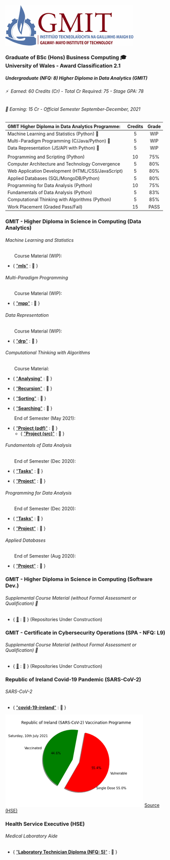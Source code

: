 ![GMIT](https://github.com/SeanOhAileasa/SeanOhAileasa/blob/master/rc/gmit.png?raw=true)

### Graduate of BSc (Hons) Business Computing 🎓</br>University of Wales - Award Classification 2.1

##### Undergraduate (NFQ: 8) Higher Diploma in Data Analytics (GMIT)

###### ⚡ &nbsp;Earned: 60 Credits (Cr) - Total Cr Required: 75 - Stage GPA: 78

###### 🔭 Earning: 15 Cr - Official Semester September-December, 2021

| **GMIT Higher Diploma in Data Analytics Programme:**           | Credits | Grade   |
| :--------------------------------------------------------------|:-------:|:-------:|
| Machine Learning and Statistics (Python) &#x1F6A7;             | 5       | WIP     |
| Multi-Paradigm Programming (C/Java/Python) &#x1F6A7;           | 5       | WIP     |
| Data Representation (JS/API with Python) &#x1F6A7;             | 5       | WIP     |
|                                                                |         |         |
| Programming and Scripting (Python)                             | 10      | 75%     |
| Computer Architecture and Technology Convergence               | 5       | 80%     |
| Web Application Development (HTML/CSS/JavaScript)              | 5       | 80%     |
| Applied Databases (SQL/MongoDB/Python)                         | 5       | 80%     |
| Programming for Data Analysis (Python)                         | 10      | 75%     |
| Fundamentals of Data Analysis (Python)                         | 5       | 83%     |
| Computational Thinking with Algorithms (Python)                | 5       | 85%     |
| Work Placement (Graded Pass/Fail)                              | 15      | PASS    |

### GMIT - Higher Diploma in Science in Computing (Data Analytics)

###### Machine Learning and Statistics 

&emsp;&emsp;Course Material (WIP):

* { ["**mls**"](https://github.com/SeanOhAileasa/mls-machine-learning-statistics) : &#x1F6A7; } 
<!--
09/07/2021
"update repository ./mls-machine-learning-statistics - Measuring (Natural numbers put into one-to-one correspondence with real)."
-->

###### Multi-Paradigm Programming 

&emsp;&emsp;Course Material (WIP):

* { ["**mpp**"](https://github.com/SeanOhAileasa/mpp-multi-paradigm-programming) : &#x1F6A7; } 
<!--
16/06/2021
"update repository ./mpp-multi-paradigm-programming"
-->
<!--
* { ["**C**"](https://github.com/SeanOhAileasa/fubar-c) : &#x1F4CC; }

24/06/2021
"update repository ./fubar-c - K&R tutorial ...JMcA-23062021-RIP"
-->

###### Data Representation 

&emsp;&emsp;Course Material (WIP):

* { ["**drp**"](https://github.com/SeanOhAileasa/drp-data-representation) : &#x1F6A7; } 
<!--
13/07/2021
"update repository ./drp-data-representation - DOM (Object - document) (insertBefore)."
-->

###### Computational Thinking with Algorithms

&emsp;&emsp;Course Material:

* { ["**Analysing**"](https://github.com/SeanOhAileasa/cta-analysing) : &#x1F4CC; } 
<!--
22/05/2021
"update repository ./cta-analysing"
-->

* { ["**Recursion**"](https://github.com/SeanOhAileasa/cta-recursion) : &#x1F4CC; } 
<!-- 
17/05/2021 (deadline: 20/05/2021)
""
"update repository ./cta-recursion"
"update repository ./L8733 for ./cta-recursion - Overview of factorials."
https://github.com/SeanOhAileasa/L8733/blob/master/src/hdp/cta/recursion-iteration-stack-process-factorial.ipynb
-->

* { ["**Sorting**"](https://github.com/SeanOhAileasa/cta-sorting) : &#x1F4CC; } 
<!--
26/05/2021
"update repository ./cta-sorting"
-->

* { ["**Searching**"](https://github.com/SeanOhAileasa/cta-searching) : &#x1F4CC; } 
<!-- 
25/04/2021
"update repository ./cta-searching - Overview of binary search with performance comparison over linear search. Pseudocode along with iterative implementation (recursive implementation outstanding). Walkthrough of iterative and recursion approaches completed in Java."
-->

&emsp;&emsp;End of Semester (May 2021):

* { ["**Project (pdf)**"](https://raw.githubusercontent.com/SeanOhAileasa/cta-benchmark-algorithms/main/Computational-Thinking-with-Algorithms-Project-2021.pdf) : &#x1F4CC; } 
	* { ["**Project (src)**"](https://github.com/SeanOhAileasa/cta-benchmark-algorithms) : &#x1F4CC; } 
<!--
26/05/2021
"add repository ./cta-benchmark-algorithms - Python application to benchmark five different sorting algorithms. In addition, the report introduces the algorithms chosen and discusses the results of the benchmarking process."
-->

###### Fundamentals of Data Analysis

&emsp;&emsp;End of Semester (Dec 2020):

* { ["**Tasks**"](https://github.com/SeanOhAileasa/fda-tasks) : &#x1F4CC; } 

* { ["**Project**"](https://github.com/SeanOhAileasa/fda-regression) : &#x1F4CC; } 

###### Programming for Data Analysis

&emsp;&emsp;End of Semester (Dec 2020):

* { ["**Tasks**"](https://github.com/SeanOhAileasa/pda-numpy-random) : &#x1F4CC; } 

* { ["**Project**"](https://github.com/SeanOhAileasa/pda-numpy-random-simulation) : &#x1F4CC; } 

###### Applied Databases

<!--
* { ["**MySQL**"](https://github.com/SeanOhAileasa/adb-MySQL) : &#x1F4CC; }

05/07/2021
"add repository ./adb-MySQL"
-->

<!--
* { ["**MongoDB**"](https://github.com/SeanOhAileasa/adb-mongodb) : &#x1F4CC; }

06/07/2021
"add repository ./adb-mongodb"
-->

&emsp;&emsp;End of Semester (Aug 2020):

* { ["**Project**"](https://github.com/SeanOhAileasa/adb-sql-mongodb) : &#x1F4CC; } 

<!--
### GMIT - Higher Diploma in Science in Computing (Software Development)

* { ["**Java**"](https://github.com/SeanOhAileasa/fubar-java) : &#x1F4CC; }

10/06/2021
"add repository ./fubar-java"
-->

<!--
### GMIT - Certificate in Cybersecurity Operations (SPA)

* { ["**Python**"](https://github.com/SeanOhAileasa/fubar-python) : &#x1F4CC; } 
10/06/2021
"update repository ./fubar-python"
-->

<!-- 
### HSE Ransomware Research

17/05/2021
"add repository ./unc1878"
-->

### GMIT - Higher Diploma in Science in Computing (Software Dev.)

###### Supplemental Course Material (without Formal Assessment or Qualification) &#x1F6A7;

* { [&#x1F6A7;](#) : &#x1F4CC; } (Repositories Under Construction)

### GMIT - Certificate in Cybersecurity Operations (SPA - NFQ: L9)

###### Supplemental Course Material (without Formal Assessment or Qualification) &#x1F6A7;

* { [&#x1F6A7;](#) : &#x1F4CC; } (Repositories Under Construction)

### Republic of Ireland Covid-19 Pandemic (SARS-CoV-2)

###### SARS-CoV-2

* { ["**covid-19-ireland**"](https://github.com/SeanOhAileasa/covid-19-ireland/blob/master/src/dataset/covid-19-ireland.csv) : &#x1F4CC; }

![Republic of Ireland (SARS-CoV-2) Vaccination Programme](https://github.com/SeanOhAileasa/SeanOhAileasa/blob/master/rc/covid-19-ireland/RepublicofIrelandSARS-CoV-2VaccinationProgramme.png?raw=true)
[Source (HSE)](https://www.hse.ie/eng/services/news/newsfeatures/covid19-updates/integrated-information-service-vaccination-programme-dashboard.html)
<!-- 
12/07/2021 
"update repository ./covid-19-ireland" 
-->

### Health Service Executive (HSE)

###### Medical Laboratory Aide

* { ["**Laboratory Technician Diploma (NFQ: 5)**"](https://github.com/SeanOhAileasa/medical-laboratory-aide) : &#x1F4CC; }